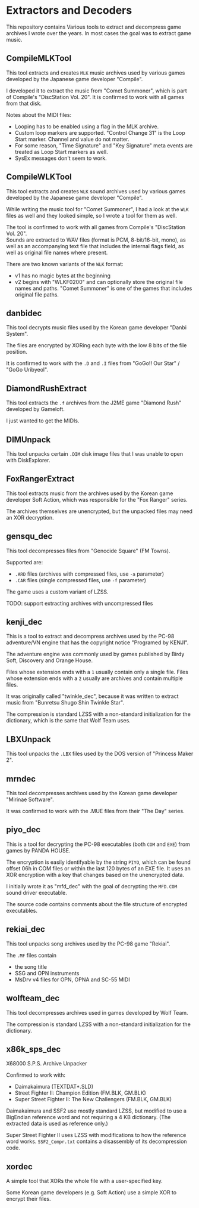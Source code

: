 # Extractors and Decoders

This repository contains Various tools to extract and decompress game archives I wrote over the years.
In most cases the goal was to extract game music.

## CompileMLKTool

This tool extracts and creates `MLK` music archives used by various games developed by the Japanese game developer "Compile".

I developed it to extract the music from "Comet Summoner", which is part of Compile's "DiscStation Vol. 20". It is confirmed to work with all games from that disk.

Notes about the MIDI files:

- Looping has to be enabled using a flag in the MLK archive.
- Custom loop markers are supported. "Control Change 31" is the Loop Start marker. Channel and value do not matter.
- For some reason, "Time Signature" and "Key Signature" meta events are treated as Loop Start markers as well.
- SysEx messages don't seem to work.

## CompileWLKTool

This tool extracts and creates `WLK` sound archives used by various games developed by the Japanese game developer "Compile".

While writing the music tool for "Comet Summoner", I had a look at the `WLK` files as well and they looked simple, so I wrote a tool for them as well.

The tool is confirmed to work with all games from Compile's "DiscStation Vol. 20".  
Sounds are extracted to WAV files (format is PCM, 8-bit/16-bit, mono), as well as an accompanying text file that includes the internal flags field, as well as original file names where present.

There are two known variants of the `WLK` format:

- v1 has no magic bytes at the beginning
- v2 begins with "WLKF0200" and can optionally store the original file names and paths. "Comet Summoner" is one of the games that includes original file paths.

## danbidec

This tool decrypts music files used by the Korean game developer "Danbi System".

The files are encrypted by XORing each byte with the low 8 bits of the file position.

It is confirmed to work with the `.D` and `.I` files from "GoGo!! Our Star" / "GoGo Uribyeol".

## DiamondRushExtract

This tool extracts the `.f` archives from the J2ME game "Diamond Rush" developed by Gameloft.

I just wanted to get the MIDIs.

## DIMUnpack

This tool unpacks certain `.DIM` disk image files that I was unable to open with DiskExplorer.

## FoxRangerExtract

This tool extracts music from the archives used by the Korean game developer Soft Action, which was responsible for the "Fox Ranger" series.

The archives themselves are unencrypted, but the unpacked files may need an XOR decryption.

## gensqu\_dec

This tool decompresses files from "Genocide Square" (FM Towns).

Supported are:

- `.ARD` files (archives with compressed files, use `-a` parameter)
- `.CAR` files (single compressed files, use `-f` parameter)

The game uses a custom variant of LZSS.

TODO: support extracting archives with uncompressed files

## kenji\_dec

This is a tool to extract and decompress archives used by the PC-98 adventure/VN engine that has the copyright notice "Programed by KENJI".

The adventure engine was commonly used by games published by Birdy Soft, Discovery and Orange House.

Files whose extension ends with a `1` usually contain only a single file.
Files whose extension ends with a `2` usually are archives and contain multiple files.

It was originally called "twinkle\_dec", because it was written to extract music from "Bunretsu Shugo Shin Twinkle Star".

The compression is standard LZSS with a non-standard initialization for the dictionary, which is the same that Wolf Team uses.

## LBXUnpack

This tool unpacks the `.LBX` files used by the DOS version of "Princess Maker 2".

## mrndec

This tool decompresses archives used by the Korean game developer "Mirinae Software".

It was confirmed to work with the .MUE files from their "The Day" series.

## piyo\_dec

This is a tool for decrypting the PC-98 executables (both `COM` and `EXE`) from games by PANDA HOUSE.

The encryption is easily identifyable by the string `PIYO`, which can be found offset 06h in COM files or within the last 120 bytes of an EXE file.
It uses an XOR encryption with a key that changes based on the unencrypted data.

I initially wrote it as "mfd\_dec" with the goal of decrypting the `MFD.COM` sound driver executable.

The source code contains comments about the file structure of encrypted executables.

## rekiai\_dec

This tool unpacks song archives used by the PC-98 game "Rekiai".

The `.MF` files contain

- the song title
- SSG and OPN instruments 
- MsDrv v4 files for OPN, OPNA and SC-55 MIDI

## wolfteam\_dec

This tool decompresses archives used in games developed by Wolf Team.

The compression is standard LZSS with a non-standard initialization for the dictionary.

## x86k\_sps\_dec

X68000 S.P.S. Archive Unpacker

Confirmed to work with:

- Daimakaimura (TEXTDAT*.SLD)
- Street Fighter II: Champion Edition (FM.BLK, GM.BLK)
- Super Street Fighter II: The New Challengers (FM.BLK, GM.BLK)

Daimakaimura and SSF2 use mostly standard LZSS, but modified to use a BigEndian reference word and not requiring a 4 KB dictionary. (The extracted data is used as reference only.)

Super Street Fighter II uses LZSS with modifications to how the reference word works. `SSF2_Compr.txt` contains a disassembly of its decompression code.

## xordec

A simple tool that XORs the whole file with a user-specified key.

Some Korean game developers (e.g. Soft Action) use a simple XOR to encrypt their files.

